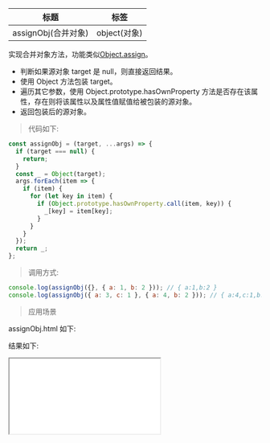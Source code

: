 | 标题                | 标签         |
| ------------------- | ------------ |
| assignObj(合并对象) | object(对象) |

实现合并对象方法，功能类似[Object.assign](https://developer.mozilla.org/en-US/docs/Web/JavaScript/Reference/Global_Objects/Object/assign)。

- 判断如果源对象 target 是 null，则直接返回结果。
- 使用 Object 方法包装 target。
- 遍历其它参数，使用 Object.prototype.hasOwnProperty 方法是否存在该属性，存在则将该属性以及属性值赋值给被包装的源对象。
- 返回包装后的源对象。

> 代码如下:

```js
const assignObj = (target, ...args) => {
  if (target === null) {
    return;
  }
  const _ = Object(target);
  args.forEach(item => {
    if (item) {
      for (let key in item) {
        if (Object.prototype.hasOwnProperty.call(item, key)) {
          _[key] = item[key];
        }
      }
    }
  });
  return _;
};
```

> 调用方式:

```js
console.log(assignObj({}, { a: 1, b: 2 })); // { a:1,b:2 }
console.log(assignObj({ a: 3, c: 1 }, { a: 4, b: 2 })); // { a:4,c:1,b:2 }
```

> 应用场景

assignObj.html 如下:

<div class="code-editor" data-url="codes/javascript/html/assignObj.html" data-language="html"></div>

结果如下:

<iframe src="codes/javascript/html/assignObj.html"></iframe>

